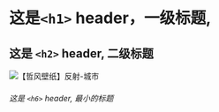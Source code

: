 # 这是`<h1>` header，一级标题,

## 这是 `<h2>` header, 二级标题
![【哲风壁纸】反射-城市](https://github.com/user-attachments/assets/78f5dffd-7583-4460-9a59-60c3154c4db4)
###### 这是 `<h6>` header, 最小的标题


